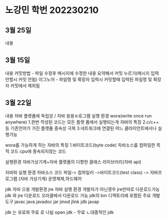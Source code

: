 # 노강민 학번 202230210

## 3월 25일
 내용 
 



## 3월 15일
 내용
 커밋방법 - 
 파일 수정후 메시지에 수정한 내용 요약해서 커밋 누르기(메시지 입력안할시 커밋 안됨)
 이그노어 - 
 파일명 및 확장자 입력시 커밋할때 입력된 파일명 및 확장자 커밋에서 제외됨

## 3월 22일
 내용
 자바 플랫폼에 독립성 / 자바 응용ㅍ로그램 실행 환경
 wora(write once run anywhere)
    1.한번 작성된 코드는 모든 플랫 폼에서 실행되는게 자바의 특징
    2.c/c++ 등 기존언어가 가진 플랫폼 종속성 극복
    3.네트워크에 연결된 어느 클라이언트에서나 실행가능

 wora를 가능하게 하는 자바의 특징
    1.바이트코드(byte code)
        자바소스를 컴파일한 목적 코드
        cpu에 종속되지않는 코드


실행환경
    자바가상기계+자바 플랫폼의 다향한 클래스 라이브러리(자바 api)



자바와 실행 환경 
    자바소스 코드 파일-> 컴파일러 ->바이트코드(test class) -> 자바프로그램 (자바 가상기계) 운영체제,하드웨어

jdk
    자바 으용 개발환경
jre
    자바 실행 환경
    개발자가 아닌경우 jre만따로 다운로드가능
jdk 와 jre 다운로드
    오라클에서 다운로드 가능
jdk의 bin 디렉토리에 포함된 주요 개발 도구
    javac
    java
    javadoc
    jar
    jmod
    jlink
    jdb
    javap

jdk 는 유료와 무료 로 나뉨
    open jdk - 무료 
        ㄴ대중적인 jdk


 